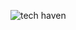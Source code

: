 ![tech haven](https://github.com/allanjade/Tech-Haven/assets/58634970/6bdc7e4a-f34a-4647-9969-eaaba50a837a)
